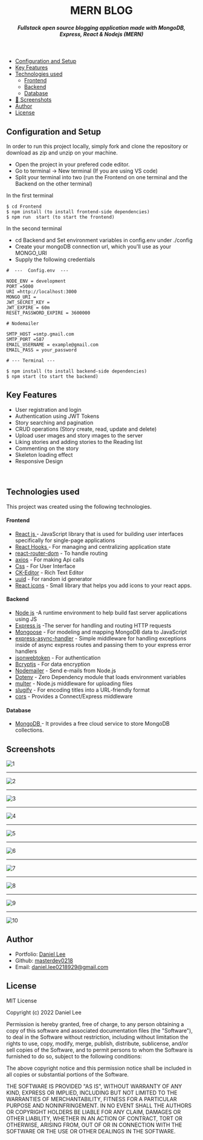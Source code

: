 <H1 align ="center" > MERN BLOG  </h1>
<h5  align ="center"> 
Fullstack open source blogging application made with MongoDB, Express, React & Nodejs (MERN) </h5>
<br/>

- [Configuration and Setup](#configuration-and-setup)
- [Key Features](#key-features)
- [Technologies used](#technologies-used)
  - [Frontend](#frontend)
  - [Backend](#backend)
  - [Database](#database)
- [📸 Screenshots](#screenshots)
- [Author](#author)
- [License](#license)

## Configuration and Setup

In order to run this project locally, simply fork and clone the repository or download as zip and unzip on your machine.

- Open the project in your prefered code editor.
- Go to terminal -> New terminal (If you are using VS code)
- Split your terminal into two (run the Frontend on one terminal and the Backend on the other terminal)

In the first terminal

```
$ cd Frontend
$ npm install (to install frontend-side dependencies)
$ npm run  start (to start the frontend)
```

In the second terminal

- cd Backend and Set environment variables in config.env under ./config
- Create your mongoDB connection url, which you'll use as your MONGO_URI
- Supply the following credentials

```
#  ---  Config.env  ---

NODE_ENV = development
PORT =5000
URI =http://localhost:3000
MONGO_URI =
JWT_SECRET_KEY =
JWT_EXPIRE = 60m
RESET_PASSWORD_EXPIRE = 3600000

# Nodemailer

SMTP_HOST =smtp.gmail.com
SMTP_PORT =587
EMAIL_USERNAME = example@gmail.com
EMAIL_PASS = your_password
```

```
# --- Terminal ---

$ npm install (to install backend-side dependencies)
$ npm start (to start the backend)
```

## Key Features

- User registration and login
- Authentication using JWT Tokens
- Story searching and pagination
- CRUD operations (Story create, read, update and delete)
- Upload user ımages and story ımages to the server
- Liking stories and adding stories to the Reading list
- Commenting on the story
- Skeleton loading effect
- Responsive Design

<br/>

## Technologies used

This project was created using the following technologies.

#### Frontend

- [React js ](https://www.npmjs.com/package/react) - JavaScript library that is used for building user interfaces specifically for single-page applications
- [React Hooks ](https://reactjs.org/docs/hooks-intro.html) - For managing and centralizing application state
- [react-router-dom](https://www.npmjs.com/package/react-router-dom) - To handle routing
- [axios](https://www.npmjs.com/package/axios) - For making Api calls
- [Css](https://developer.mozilla.org/en-US/docs/Web/CSS) - For User Interface
- [CK-Editor](https://ckeditor.com/docs/ckeditor5/latest/builds/guides/integration/frameworks/react.html) - Rich Text Editor
- [uuid](https://www.npmjs.com/package/uuid) - For random id generator
- [React icons](https://react-icons.github.io/react-icons/) -
  Small library that helps you add icons to your react apps.

#### Backend

- [Node js](https://nodejs.org/en/) -A runtime environment to help build fast server applications using JS
- [Express js](https://www.npmjs.com/package/express) -The server for handling and routing HTTP requests
- [Mongoose](https://mongoosejs.com/) - For modeling and mapping MongoDB data to JavaScript
- [express-async-handler](https://www.npmjs.com/package/express-async-handler) - Simple middleware for handling exceptions inside of async express routes and passing them to your express error handlers
- [jsonwebtoken](https://www.npmjs.com/package/jsonwebtoken) - For authentication
- [Bcryptjs](https://www.npmjs.com/package/bcryptjs) - For data encryption
- [Nodemailer](https://nodemailer.com/about/) - Send e-mails from Node.js
- [Dotenv](https://www.npmjs.com/package/dotenv) - Zero Dependency module that loads environment variables
- [multer](https://www.npmjs.com/package/multer) - Node.js middleware for uploading files
- [slugify](https://www.npmjs.com/package/slugify) - For encoding titles into a URL-friendly format
- [cors](https://www.npmjs.com/package/cors) - Provides a Connect/Express middleware

#### Database

- [MongoDB ](https://www.mongodb.com/) - It provides a free cloud service to store MongoDB collections.

## Screenshots

![1](https://i.ibb.co/rwSnQcH/img-2-ptr4lg.png)

---

![2](https://i.ibb.co/BtWVH4Y/img-1-jppjdj.png)

---

![3](https://i.ibb.co/1q6BLNs/img-3-gjle1m.png)

---

![4](https://i.ibb.co/fDMPfzC/img-5-nuhniv.png)

---

![5](https://i.ibb.co/PhfWjcv/img-4-kmaye9.png)

---

![6](https://i.ibb.co/NnpTtcZ/img-6-rkvmhd.png)

---

![7](https://i.ibb.co/3dwR6jb/img-7-xjm4pm.png)

---

![8](https://i.ibb.co/7X1SWQK/img-8-dj0qoq.png)

---

![9](https://i.ibb.co/hFXPCFj/img-10-kbbkd4.png)

---

![10](https://i.ibb.co/1b29tXj/img-11-mmspfs.png)

## Author

- Portfolio: [Daniel Lee](http://masterdev0218.portfolio.app)
- Github: [masterdev0218](https://github.com/masterdev0218)
- Email: [daniel.lee0218929@gmail.com](mailto:daniel.lee0218929@gmail.com)

## License

MIT License

Copyright (c) 2022 Daniel Lee

Permission is hereby granted, free of charge, to any person obtaining a copy
of this software and associated documentation files (the "Software"), to deal
in the Software without restriction, including without limitation the rights
to use, copy, modify, merge, publish, distribute, sublicense, and/or sell
copies of the Software, and to permit persons to whom the Software is
furnished to do so, subject to the following conditions:

The above copyright notice and this permission notice shall be included in all
copies or substantial portions of the Software.

THE SOFTWARE IS PROVIDED "AS IS", WITHOUT WARRANTY OF ANY KIND, EXPRESS OR
IMPLIED, INCLUDING BUT NOT LIMITED TO THE WARRANTIES OF MERCHANTABILITY,
FITNESS FOR A PARTICULAR PURPOSE AND NONINFRINGEMENT. IN NO EVENT SHALL THE
AUTHORS OR COPYRIGHT HOLDERS BE LIABLE FOR ANY CLAIM, DAMAGES OR OTHER
LIABILITY, WHETHER IN AN ACTION OF CONTRACT, TORT OR OTHERWISE, ARISING FROM,
OUT OF OR IN CONNECTION WITH THE SOFTWARE OR THE USE OR OTHER DEALINGS IN THE
SOFTWARE.
